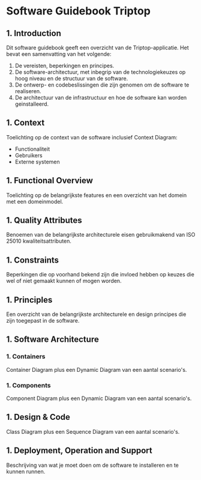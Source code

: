 # Software Guidebook Triptop

## 1. Introduction
Dit software guidebook geeft een overzicht van de Triptop-applicatie. Het bevat een samenvatting van het volgende: 
1. De vereisten, beperkingen en principes. 
1. De software-architectuur, met inbegrip van de technologiekeuzes op hoog niveau en de structuur van de software. 
1. De ontwerp- en codebeslissingen die zijn genomen om de software te realiseren.
1. De architectuur van de infrastructuur en hoe de software kan worden geinstalleerd. 

## 1. Context

Toelichting op de context van de software inclusief Context Diagram:
* Functionaliteit
* Gebruikers
* Externe systemen

## 1. Functional Overview

Toelichting op de belangrijkste features en een overzicht van het domein met een domeinmodel.

## 1. Quality Attributes

Benoemen van de belangrijkste architecturele eisen gebruikmakend van ISO 25010 kwaliteitsattributen.

## 1. Constraints

Beperkingen die op voorhand bekend zijn die invloed hebben op keuzes die wel of niet gemaakt kunnen of mogen worden.

## 1. Principles

Een overzicht van de belangrijkste architecturele en design principes die zijn toegepast in de software.

## 1. Software Architecture
###     1. Containers

Container Diagram plus een Dynamic Diagram van een aantal scenario's.

###     1. Components

Component Diagram plus een Dynamic Diagram van een aantal scenario's.

## 1. Design & Code

Class Diagram plus een Sequence Diagram van een aantal scenario's.

## 1. Deployment, Operation and Support

Beschrijving van wat je moet doen om de software te installeren en te kunnen runnen.